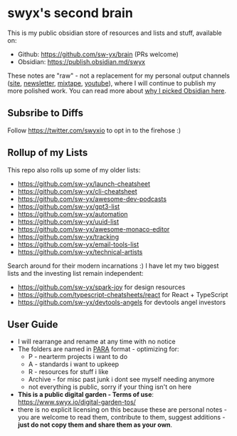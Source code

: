 # swyx's second brain

This is my public obsidian store of resources and lists and stuff, available on:

- Github: https://github.com/sw-yx/brain (PRs welcome)
- Obsidian: https://publish.obsidian.md/swyx

These notes are "raw" - not a replacement for my personal output channels ([site](https://swyx.io), [newsletter](https://swyx.io/subscribe), [mixtape](https://swyx.io/mixtape), [youtube](https://youtube.com/swyxTV)), where I will continue to publish my more polished work. You can read more about [why I picked Obsidian here](https://www.swyx.io/obsidian-brain).

## Subsribe to Diffs

Follow https://twitter.com/swyxio to opt in to the firehose :)

## Rollup of my Lists

This repo also rolls up some of my older lists:

- https://github.com/sw-yx/launch-cheatsheet
- https://github.com/sw-yx/cli-cheatsheet
- https://github.com/sw-yx/awesome-dev-podcasts
- https://github.com/sw-yx/gpt3-list
- https://github.com/sw-yx/automation
- https://github.com/sw-yx/uuid-list
- https://github.com/sw-yx/awesome-monaco-editor
- https://github.com/sw-yx/tracking
- https://github.com/sw-yx/email-tools-list
- https://github.com/sw-yx/technical-artists

Search around for their modern incarnations :) I have let my two biggest lists and the investing list remain independent:

- https://github.com/sw-yx/spark-joy for design resources
- https://github.com/typescript-cheatsheets/react for React + TypeScript
- https://github.com/sw-yx/devtools-angels for devtools angel investors

## User Guide

- I will rearrange and rename at any time with no notice
- The folders are named in [PARA](https://fortelabs.co/blog/para/) format - optimizing for:
	- P - nearterm projects i want to do
	- A - standards i want to upkeep
	- R - resources for stuff i like
	- Archive - for misc past junk i dont see myself needing anymore
	- not everything is public, sorry if your thing isn't on here
- **This is a public digital garden - Terms of use**: https://www.swyx.io/digital-garden-tos/
- there is no explicit licensing on this because these are personal notes - you are welcome to read them, contribute to them, suggest additions - **just do not copy them and share them as your own**.